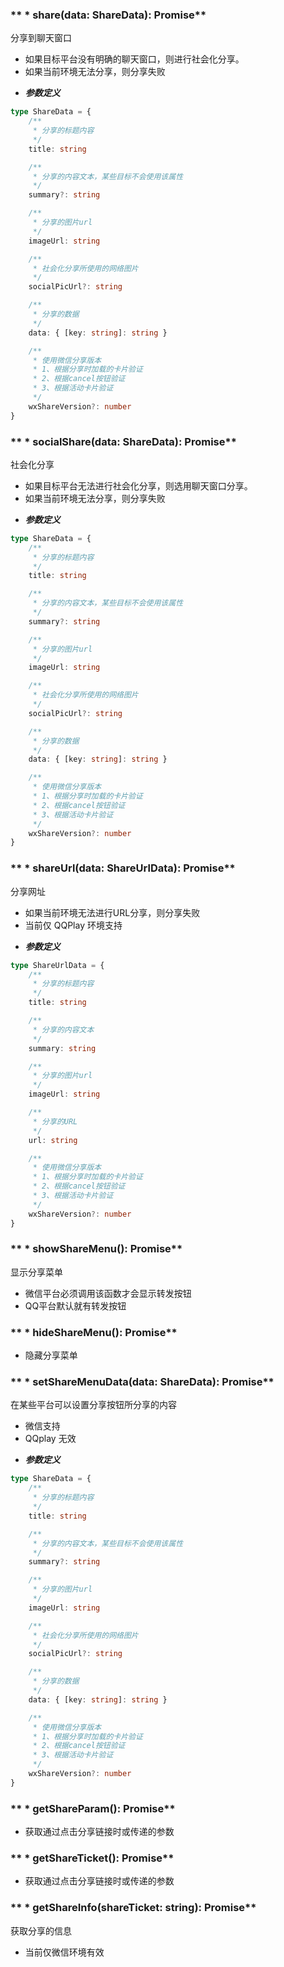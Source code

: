 ### ** * share(data: ShareData): Promise**
分享到聊天窗口
* 如果目标平台没有明确的聊天窗口，则进行社会化分享。
* 如果当前环境无法分享，则分享失败
- ***参数定义***

```typescript
type ShareData = {
	/**
	 * 分享的标题内容
	 */
	title: string

	/**
	 * 分享的内容文本，某些目标不会使用该属性
	 */
	summary?: string

	/**
	 * 分享的图片url
	 */
	imageUrl: string

	/**
	 * 社会化分享所使用的网络图片
	 */
	socialPicUrl?: string

	/**
	 * 分享的数据
	 */
	data: { [key: string]: string }

	/**
	 * 使用微信分享版本
	 * 1、根据分享时加载的卡片验证
	 * 2、根据cancel按钮验证
	 * 3、根据活动卡片验证
	 */
	wxShareVersion?: number
}

```


### ** * socialShare(data: ShareData): Promise**
社会化分享
* 如果目标平台无法进行社会化分享，则选用聊天窗口分享。
* 如果当前环境无法分享，则分享失败
- ***参数定义***

```typescript
type ShareData = {
	/**
	 * 分享的标题内容
	 */
	title: string

	/**
	 * 分享的内容文本，某些目标不会使用该属性
	 */
	summary?: string

	/**
	 * 分享的图片url
	 */
	imageUrl: string

	/**
	 * 社会化分享所使用的网络图片
	 */
	socialPicUrl?: string

	/**
	 * 分享的数据
	 */
	data: { [key: string]: string }

	/**
	 * 使用微信分享版本
	 * 1、根据分享时加载的卡片验证
	 * 2、根据cancel按钮验证
	 * 3、根据活动卡片验证
	 */
	wxShareVersion?: number
}

```


### ** * shareUrl(data: ShareUrlData): Promise**
分享网址
* 如果当前环境无法进行URL分享，则分享失败
* 当前仅 QQPlay 环境支持
- ***参数定义***

```typescript
type ShareUrlData = {
	/**
	 * 分享的标题内容
	 */
	title: string

	/**
	 * 分享的内容文本
	 */
	summary: string

	/**
	 * 分享的图片url
	 */
	imageUrl: string

	/**
	 * 分享的URL
	 */
	url: string

	/**
	 * 使用微信分享版本
	 * 1、根据分享时加载的卡片验证
	 * 2、根据cancel按钮验证
	 * 3、根据活动卡片验证
	 */
	wxShareVersion?: number
}

```


### ** * showShareMenu(): Promise**
显示分享菜单
* 微信平台必须调用该函数才会显示转发按钮
* QQ平台默认就有转发按钮


### ** * hideShareMenu(): Promise**
- 隐藏分享菜单


### ** * setShareMenuData(data: ShareData): Promise**
在某些平台可以设置分享按钮所分享的内容
* 微信支持
* QQplay 无效
- ***参数定义***

```typescript
type ShareData = {
	/**
	 * 分享的标题内容
	 */
	title: string

	/**
	 * 分享的内容文本，某些目标不会使用该属性
	 */
	summary?: string

	/**
	 * 分享的图片url
	 */
	imageUrl: string

	/**
	 * 社会化分享所使用的网络图片
	 */
	socialPicUrl?: string

	/**
	 * 分享的数据
	 */
	data: { [key: string]: string }

	/**
	 * 使用微信分享版本
	 * 1、根据分享时加载的卡片验证
	 * 2、根据cancel按钮验证
	 * 3、根据活动卡片验证
	 */
	wxShareVersion?: number
}

```


### ** * getShareParam(): Promise**
- 获取通过点击分享链接时或传递的参数


### ** * getShareTicket(): Promise**
- 获取通过点击分享链接时或传递的参数


### ** * getShareInfo(shareTicket: string): Promise**
获取分享的信息
* 当前仅微信环境有效

